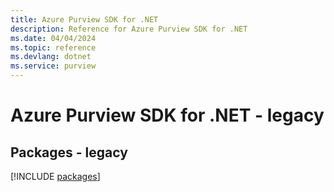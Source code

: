 ```yaml
---
title: Azure Purview SDK for .NET
description: Reference for Azure Purview SDK for .NET
ms.date: 04/04/2024
ms.topic: reference
ms.devlang: dotnet
ms.service: purview
---
```

# Azure Purview SDK for .NET - legacy
## Packages - legacy
[!INCLUDE [packages](purview-index.md)]
